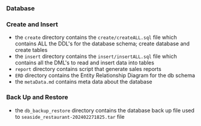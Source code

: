 ###  Database

### Create and Insert

- the `create` directory contains the `create/createALL.sql` file which contains ALL the DDL's for the database schema; create database and create tables
- the `insert` directory contains the `insert/insertALL.sql` file which contains all the DML's to read and insert data into tables
- `report` directory contains script that generate sales reports
- `ERD` directory contains the Entity Relationship Diagram for the db schema
- the `metaData.md` contains meta data about the database

### Back Up and Restore
- the `db_backup_restore` directory contains the database back up file used to `seaside_restaurant-202402271825.tar` file
